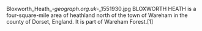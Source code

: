 Bloxworth_Heath_-_geograph.org.uk_-_1551930.jpg BLOXWORTH HEATH is a four-square-mile area of heathland north of the town of Wareham in the county of Dorset, England. It is part of Wareham Forest.[1]
